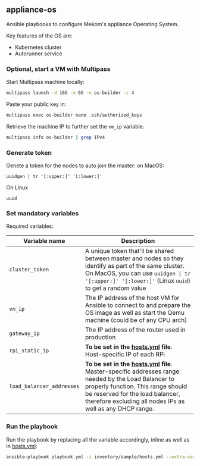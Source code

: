 ## appliance-os

Ansible playbooks to configure Mekom's appliance Operating System.

Key features of the OS are:
- Kubernetes cluster
- Autorunner service

### Optional, start a VM with Multipass

Start Multipass machine locally:

```bash
multipass launch -d 16G -m 6G -n os-builder -c 4
```

Paste your public key in:

```bash
multipass exec os-builder nano .ssh/authorized_keys
```

Retrieve the machine IP to further set the `vm_ip` variable.

```bash
multipass info os-builder | grep IPv4
```

### Generate token

Genete a token for the nodes to auto join the master:
on MacOS:
```
uuidgen | tr '[:upper:]' '[:lower:]'
```
On Linux
```
uuid
```

### Set mandatory variables

Required variables:

| Variable name  | Description |
| ------------- | ------------- |
|  `cluster_token` | A unique token that'll be shared between master and nodes so they identify as part of the same cluster. On MacOS, you can use `uuidgen \| tr '[:upper:]' '[:lower:]'` (Linux `uuid`) to get a random value |
| `vm_ip`  | The IP address of the host VM for Ansible to connect to and prepare the OS image as well as start the Qemu machine (could be of any CPU arch) |
| `gateway_ip`  | The IP address of the router used in production |
| `rpi_static_ip`  | **To be set in the [hosts.yml](inventory/sample/hosts.yml) file**. Host-specific IP of each RPi |
| `load_balancer_addresses`  | **To be set in the [hosts.yml](inventory/sample/hosts.yml) file**. Master-specific addresses range needed by the Load Balancer to properly function. This range should be reserved for the load balancer, therefore excluding all nodes IPs as well as any DHCP range. |


### Run the playbook

Run the playbook by replacing all the variable accordingly, inline as well as in [hosts.yml](inventory/sample/hosts.yml):

```bash
ansible-playbook playbook.yml -i inventory/sample/hosts.yml --extra-vars "cluster_token=<cluster_token> vm_ip=<host_vm_ip> gateway_ip=<gateway_ip> registry_load_balancer_ip=<registry_ip>"
```
